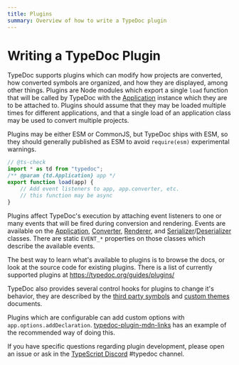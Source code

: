 ```yaml
---
title: Plugins
summary: Overview of how to write a TypeDoc plugin
---
```


# Writing a TypeDoc Plugin

TypeDoc supports plugins which can modify how projects are converted, how
converted symbols are organized, and how they are displayed, among other things.
Plugins are Node modules which export a single `load` function that will be
called by TypeDoc with the [Application] instance which they are to be attached
to. Plugins should assume that they may be loaded multiple times for different
applications, and that a single load of an application class may be used to
convert multiple projects.

Plugins may be either ESM or CommonJS, but TypeDoc ships with ESM, so they should
generally published as ESM to avoid `require(esm)` experimental warnings.

```js
// @ts-check
import * as td from "typedoc";
/** @param {td.Application} app */
export function load(app) {
    // Add event listeners to app, app.converter, etc.
    // this function may be async
}
```

Plugins affect TypeDoc's execution by attaching event listeners to one or many
events that will be fired during conversion and rendering. Events are available
on the [Application], [Converter], [Renderer], and [Serializer]/[Deserializer]
classes. There are static `EVENT_*` properties on those classes which describe
the available events.

The best way to learn what's available to plugins is to browse the docs, or look
at the source code for existing plugins. There is a list of currently supported
plugins at https://typedoc.org/guides/plugins/

TypeDoc also provides several control hooks for plugins to change it's behavior,
they are described by the [third party symbols](./third-party-symbols.md) and
[custom themes](./themes.md) documents.

Plugins which are configurable can add custom options with
`app.options.addDeclaration`. [typedoc-plugin-mdn-links] has an example of the
recommended way of doing this.

If you have specific questions regarding plugin development, please open an
issue or ask in the [TypeScript Discord] #typedoc channel.

[typedoc-plugin-mdn-links]: https://github.com/Gerrit0/typedoc-plugin-mdn-links/blob/main/src/index.ts
[TypeScript Discord]: https://discord.gg/typescript
[Application]: https://typedoc.org/api/classes/Application.html
[Converter]: https://typedoc.org/api/classes/Converter.html
[Renderer]: https://typedoc.org/api/classes/Renderer.html
[Serializer]: https://typedoc.org/api/classes/Serializer.html
[Deserializer]: https://typedoc.org/api/classes/Deserializer.html
